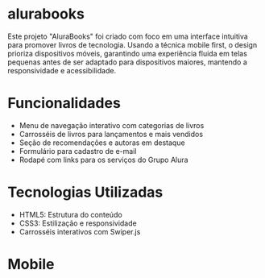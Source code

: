 # alurabooks
Este projeto "AluraBooks" foi criado com foco em uma interface intuitiva para promover livros de tecnologia. Usando a técnica mobile first, o design prioriza dispositivos móveis, garantindo uma experiência fluida em telas pequenas antes de ser adaptado para dispositivos maiores, mantendo a responsividade e acessibilidade.

# Funcionalidades
- Menu de navegação interativo com categorias de livros
- Carrosséis de livros para lançamentos e mais vendidos
- Seção de recomendações e autoras em destaque
- Formulário para cadastro de e-mail
- Rodapé com links para os serviços do Grupo Alura
# Tecnologias Utilizadas
- HTML5: Estrutura do conteúdo
- CSS3: Estilização e responsividade
- Carrosséis interativos com Swiper.js

# Mobile

